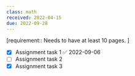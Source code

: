 ```yaml
---
class: math
received: 2022-04-15
due: 2022-09-28
---
```


[requirement:: Needs to have at least 10 pages. ]

- [x] Assignment task 1 ✅ 2022-09-06
- [ ] Assignment task 2
- [x] Assignment task 3

